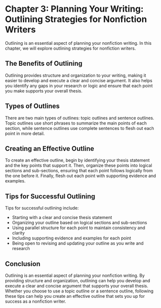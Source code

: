 Chapter 3: Planning Your Writing: Outlining Strategies for Nonfiction Writers
=============================================================================

Outlining is an essential aspect of planning your nonfiction writing. In this chapter, we will explore outlining strategies for nonfiction writers.

The Benefits of Outlining
-------------------------

Outlining provides structure and organization to your writing, making it easier to develop and execute a clear and concise argument. It also helps you identify any gaps in your research or logic and ensure that each point you make supports your overall thesis.

Types of Outlines
-----------------

There are two main types of outlines: topic outlines and sentence outlines. Topic outlines use short phrases to summarize the main points of each section, while sentence outlines use complete sentences to flesh out each point in more detail.

Creating an Effective Outline
-----------------------------

To create an effective outline, begin by identifying your thesis statement and the key points that support it. Then, organize these points into logical sections and sub-sections, ensuring that each point follows logically from the one before it. Finally, flesh out each point with supporting evidence and examples.

Tips for Successful Outlining
-----------------------------

Tips for successful outlining include:

* Starting with a clear and concise thesis statement
* Organizing your outline based on logical sections and sub-sections
* Using parallel structure for each point to maintain consistency and clarity
* Including supporting evidence and examples for each point
* Being open to revising and updating your outline as you write and research

Conclusion
----------

Outlining is an essential aspect of planning your nonfiction writing. By providing structure and organization, outlining can help you develop and execute a clear and concise argument that supports your overall thesis. Whether you choose to use a topic outline or a sentence outline, following these tips can help you create an effective outline that sets you up for success as a nonfiction writer.


